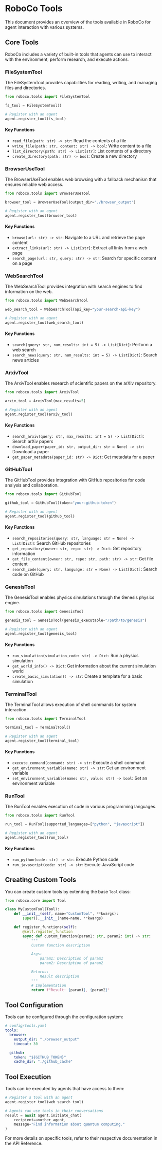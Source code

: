 # RoboCo Tools

This document provides an overview of the tools available in RoboCo for agent interaction with various systems.

## Core Tools

RoboCo includes a variety of built-in tools that agents can use to interact with the environment, perform research, and execute actions.

### FileSystemTool

The FileSystemTool provides capabilities for reading, writing, and managing files and directories.

```python
from roboco.tools import FileSystemTool

fs_tool = FileSystemTool()

# Register with an agent
agent.register_tool(fs_tool)
```

#### Key Functions

- `read_file(path: str) -> str`: Read the contents of a file
- `write_file(path: str, content: str) -> bool`: Write content to a file
- `list_directory(path: str) -> List[str]`: List contents of a directory
- `create_directory(path: str) -> bool`: Create a new directory

### BrowserUseTool

The BrowserUseTool enables web browsing with a fallback mechanism that ensures reliable web access.

```python
from roboco.tools import BrowserUseTool

browser_tool = BrowserUseTool(output_dir="./browser_output")

# Register with an agent
agent.register_tool(browser_tool)
```

#### Key Functions

- `browse(url: str) -> str`: Navigate to a URL and retrieve the page content
- `extract_links(url: str) -> List[str]`: Extract all links from a web page
- `search_page(url: str, query: str) -> str`: Search for specific content on a page

### WebSearchTool

The WebSearchTool provides integration with search engines to find information on the web.

```python
from roboco.tools import WebSearchTool

web_search_tool = WebSearchTool(api_key="your-search-api-key")

# Register with an agent
agent.register_tool(web_search_tool)
```

#### Key Functions

- `search(query: str, num_results: int = 5) -> List[Dict]`: Perform a web search
- `search_news(query: str, num_results: int = 5) -> List[Dict]`: Search news articles

### ArxivTool

The ArxivTool enables research of scientific papers on the arXiv repository.

```python
from roboco.tools import ArxivTool

arxiv_tool = ArxivTool(max_results=5)

# Register with an agent
agent.register_tool(arxiv_tool)
```

#### Key Functions

- `search_arxiv(query: str, max_results: int = 5) -> List[Dict]`: Search arXiv papers
- `download_paper(paper_id: str, output_dir: str = None) -> str`: Download a paper
- `get_paper_metadata(paper_id: str) -> Dict`: Get metadata for a paper

### GitHubTool

The GitHubTool provides integration with GitHub repositories for code analysis and collaboration.

```python
from roboco.tools import GitHubTool

github_tool = GitHubTool(token="your-github-token")

# Register with an agent
agent.register_tool(github_tool)
```

#### Key Functions

- `search_repositories(query: str, language: str = None) -> List[Dict]`: Search GitHub repositories
- `get_repository(owner: str, repo: str) -> Dict`: Get repository information
- `get_file_content(owner: str, repo: str, path: str) -> str`: Get file content
- `search_code(query: str, language: str = None) -> List[Dict]`: Search code on GitHub

### GenesisTool

The GenesisTool enables physics simulations through the Genesis physics engine.

```python
from roboco.tools import GenesisTool

genesis_tool = GenesisTool(genesis_executable="/path/to/genesis")

# Register with an agent
agent.register_tool(genesis_tool)
```

#### Key Functions

- `run_simulation(simulation_code: str) -> Dict`: Run a physics simulation
- `get_world_info() -> Dict`: Get information about the current simulation world
- `create_basic_simulation() -> str`: Create a template for a basic simulation

### TerminalTool

The TerminalTool allows execution of shell commands for system interaction.

```python
from roboco.tools import TerminalTool

terminal_tool = TerminalTool()

# Register with an agent
agent.register_tool(terminal_tool)
```

#### Key Functions

- `execute_command(command: str) -> str`: Execute a shell command
- `get_environment_variable(name: str) -> str`: Get an environment variable
- `set_environment_variable(name: str, value: str) -> bool`: Set an environment variable

### RunTool

The RunTool enables execution of code in various programming languages.

```python
from roboco.tools import RunTool

run_tool = RunTool(supported_languages=["python", "javascript"])

# Register with an agent
agent.register_tool(run_tool)
```

#### Key Functions

- `run_python(code: str) -> str`: Execute Python code
- `run_javascript(code: str) -> str`: Execute JavaScript code

## Creating Custom Tools

You can create custom tools by extending the base `Tool` class:

```python
from roboco.core import Tool

class MyCustomTool(Tool):
    def __init__(self, name="CustomTool", **kwargs):
        super().__init__(name=name, **kwargs)

    def register_functions(self):
        @self.register_function
        async def custom_function(param1: str, param2: int) -> str:
            """
            Custom function description

            Args:
                param1: Description of param1
                param2: Description of param2

            Returns:
                Result description
            """
            # Implementation
            return f"Result: {param1}, {param2}"
```

## Tool Configuration

Tools can be configured through the configuration system:

```yaml
# config/tools.yaml
tools:
  browser:
    output_dir: "./browser_output"
    timeout: 30

  github:
    token: "${GITHUB_TOKEN}"
    cache_dir: "./github_cache"
```

## Tool Execution

Tools can be executed by agents that have access to them:

```python
# Register a tool with an agent
agent.register_tool(web_search_tool)

# Agents can use tools in their conversations
result = await agent.initiate_chat(
    recipient=another_agent,
    message="Find information about quantum computing."
)
```

For more details on specific tools, refer to their respective documentation in the API Reference.
